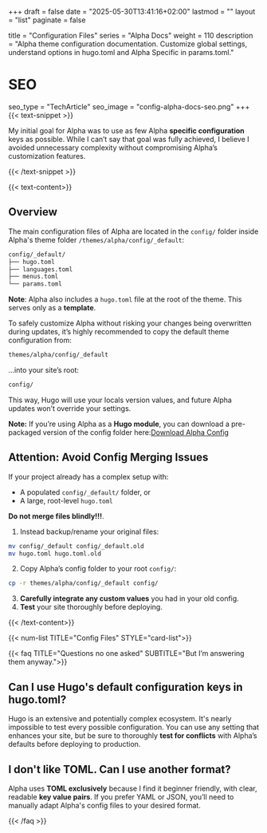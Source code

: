 +++
draft = false
date = "2025-05-30T13:41:16+02:00"
lastmod = ""
layout = "list"
paginate = false

title = "Configuration Files"
series = "Alpha Docs"
  weight = 110
description = "Alpha theme configuration documentation. Customize global settings, understand options in hugo.toml and Alpha Specific in params.toml."
# SEO
seo_type = "TechArticle"
seo_image = "config-alpha-docs-seo.png"
+++
{{< text-snippet >}}

My initial goal for Alpha was to use as few Alpha **specific configuration** keys as possible.
While I can’t say that goal was fully achieved, I believe I avoided unnecessary complexity without compromising Alpha’s customization features.

{{< /text-snippet >}}

{{< text-content>}}

## Overview
The main configuration files of Alpha are located in the `config/` folder inside Alpha's theme folder `/themes/alpha/config/_default`:
``` bash
config/_default/
├── hugo.toml
├── languages.toml
├── menus.toml
└── params.toml
```
**Note**: Alpha also includes a `hugo.toml` file at the root of the theme. This serves only as a **template**.

To safely customize Alpha without risking your changes being overwritten during updates, it’s highly recommended to copy the default theme configuration from:
```bash
themes/alpha/config/_default
```
...into your site’s root:
```bash
config/
```
This way, Hugo will use your locals version values, and future Alpha updates won’t override your settings.

**Note:** If you’re using Alpha as a **Hugo module**, you can download a pre-packaged version of the config folder here:[Download Alpha Config](/downloads/config.zip "alpha-download")

## Attention: Avoid Config Merging Issues
If your project already has a complex setup with:
- A populated `config/_default/` folder, or
- A large, root-level `hugo.toml`

**Do not merge files blindly!!!**. 

1. Instead backup/rename your original files:
```bash
mv config/_default config/_default.old
mv hugo.toml hugo.toml.old

```
2. Copy Alpha’s config folder to your root `config/`:
```bash
cp -r themes/alpha/config/_default config/

```
3. **Carefully integrate any custom values** you had in your old config.
4. **Test** your site thoroughly before deploying.

{{< /text-content>}}

{{< num-list TITLE="Config Files" STYLE="card-list">}}

{{< faq TITLE="Questions no one asked" SUBTITLE="But I’m answering them anyway.">}}

## Can I use Hugo's default configuration keys in hugo.toml?
Hugo is an extensive and potentially complex ecosystem. It's nearly impossible to test every possible configuration. You can use any setting that enhances your site, but be sure to thoroughly **test for conflicts** with Alpha’s defaults before deploying to production.

## I don't like TOML. Can I use another format?
Alpha uses **TOML exclusively** because I find it beginner friendly, with clear, readable **key value pairs**.
If you prefer YAML or JSON, you’ll need to manually adapt Alpha's config files to your desired format.

{{< /faq >}}